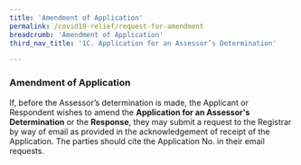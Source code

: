 ```yaml
---
title: 'Amendment of Application'
permalink: /covid19-relief/request-for-amendment
breadcrumb: 'Amendment of Application'
third_nav_title: '1C. Application for an Assessor’s Determination'

---
```



### Amendment of Application ###

If, before the Assessor’s determination is made, the Applicant or Respondent wishes to amend the <b>Application for an Assessor's Determination</b> or the <b>Response</b>, they may submit a request to the Registrar by way of email as provided in the acknowledgement of receipt of the Application. The parties should cite the Application No. in their email requests.
